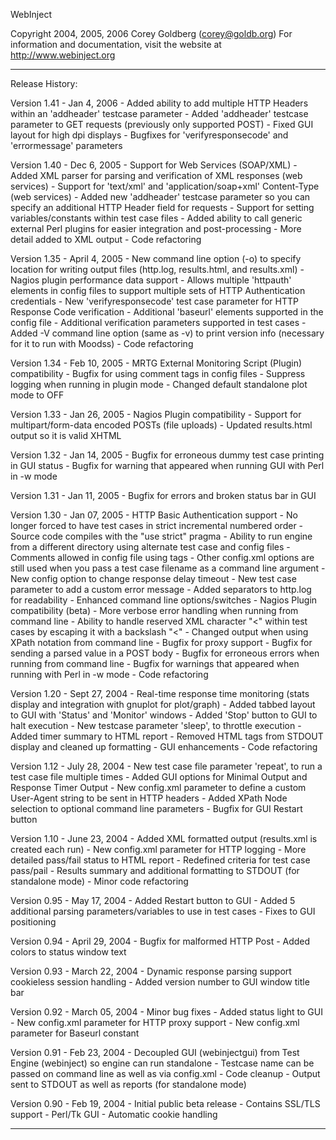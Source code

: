 WebInject

Copyright 2004, 2005, 2006 Corey Goldberg (corey@goldb.org)
For information and documentation, visit the website at http://www.webinject.org

---------------------------------
Release History:


Version 1.41 - Jan 4, 2006
    - Added ability to add multiple HTTP Headers within an 'addheader' testcase parameter
    - Added 'addheader' testcase parameter to GET requests (previously only supported POST)
    - Fixed GUI layout for high dpi displays
    - Bugfixes for 'verifyresponsecode' and 'errormessage' parameters


Version 1.40 - Dec 6, 2005
    - Support for Web Services (SOAP/XML)
    - Added XML parser for parsing and verification of XML responses (web services)
    - Support for 'text/xml' and 'application/soap+xml' Content-Type (web services)
    - Added new 'addheader' testcase parameter so you can specify an additional HTTP Header field for requests
    - Support for setting variables/constants within test case files
    - Added ability to call generic external Perl plugins for easier integration and post-processing
    - More detail added to XML output
    - Code refactoring

    
Version 1.35 - April 4, 2005
    - New command line option (-o) to specify location for writing output files (http.log, results.html, and results.xml)
    - Nagios plugin performance data support
    - Allows multiple 'httpauth' elements in config files to support multiple sets of HTTP Authentication credentials
    - New 'verifyresponsecode' test case parameter for HTTP Response Code verification
    - Additional 'baseurl' elements supported in the config file
    - Additional verification parameters supported in test cases
    - Added -V command line option (same as -v) to print version info (necessary for it to run with Moodss)
    - Code refactoring

Version 1.34 - Feb 10, 2005
    - MRTG External Monitoring Script (Plugin) compatibility
    - Bugfix for using comment tags in config files
    - Suppress logging when running in plugin mode
    - Changed default standalone plot mode to OFF

Version 1.33 - Jan 26, 2005
    - Nagios Plugin compatibility
    - Support for multipart/form-data encoded POSTs (file uploads)
    - Updated results.html output so it is valid XHTML
  
Version 1.32 - Jan 14, 2005
    - Bugfix for erroneous dummy test case printing in GUI status
    - Bugfix for warning that appeared when running GUI with Perl in -w mode
    
Version 1.31 - Jan 11, 2005
    - Bugfix for errors and broken status bar in GUI
    
Version 1.30 - Jan 07, 2005
    - HTTP Basic Authentication support
    - No longer forced to have test cases in strict incremental numbered order
    - Source code compiles with the "use strict" pragma
    - Ability to run engine from a different directory using alternate test case and config files
    - Comments allowed in config file using <commment></comment> tags
    - Other config.xml options are still used when you pass a test case filename as a command line argument
    - New config option to change response delay timeout <timeout></timeout>
    - New test case parameter to add a custom error message
    - Added separators to http.log for readability
    - Enhanced command line options/switches
    - Nagios Plugin compatibility (beta)
    - More verbose error handling when running from command line
    - Ability to handle reserved XML character "<" within test cases by escaping it with a backslash "<"
    - Changed output when using XPath notation from command line
    - Bugfix for proxy support
    - Bugfix for sending a parsed value in a POST body
    - Bugfix for erroneous errors when running from command line
    - Bugfix for warnings that appeared when running with Perl in -w mode
    - Code refactoring

Version 1.20 - Sept 27, 2004
    - Real-time response time monitoring (stats display and integration with gnuplot for plot/graph)
    - Added tabbed layout to GUI with 'Status' and 'Monitor' windows
    - Added 'Stop' button to GUI to halt execution
    - New testcase parameter 'sleep', to throttle execution
    - Added timer summary to HTML report
    - Removed HTML tags from STDOUT display and cleaned up formatting
    - GUI enhancements
    - Code refactoring

Version 1.12 - July 28, 2004
    - New test case file parameter 'repeat', to run a test case file multiple times
    - Added GUI options for Minimal Output and Response Timer Output
    - New config.xml parameter to define a custom User-Agent string to be sent in HTTP headers
    - Added XPath Node selection to optional command line parameters
    - Bugfix for GUI Restart button

Version 1.10 - June 23, 2004
    - Added XML formatted output (results.xml is created each run)
    - New config.xml parameter for HTTP logging
    - More detailed pass/fail status to HTML report
    - Redefined criteria for test case pass/pail
    - Results summary and additional formatting to STDOUT (for standalone mode)
    - Minor code refactoring

Version 0.95 - May 17, 2004
    - Added Restart button to GUI
    - Added 5 additional parsing parameters/variables to use in test cases
    - Fixes to GUI positioning

Version 0.94 - April 29, 2004
    - Bugfix for malformed HTTP Post
    - Added colors to status window text

Version 0.93 - March 22, 2004
    - Dynamic response parsing support cookieless session handling
    - Added version number to GUI window title bar

Version 0.92 - March 05, 2004
    - Minor bug fixes
    - Added status light to GUI
    - New config.xml parameter for HTTP proxy support
    - New config.xml parameter for Baseurl constant

Version 0.91 - Feb 23, 2004
    - Decoupled GUI (webinjectgui) from Test Engine (webinject) so engine can run standalone
    - Testcase name can be passed on command line as well as via config.xml
    - Code cleanup
    - Output sent to STDOUT as well as reports (for standalone mode)

Version 0.90 - Feb 19, 2004
    - Initial public beta release
    - Contains SSL/TLS support
    - Perl/Tk GUI
    - Automatic cookie handling
    
---------------------------------
